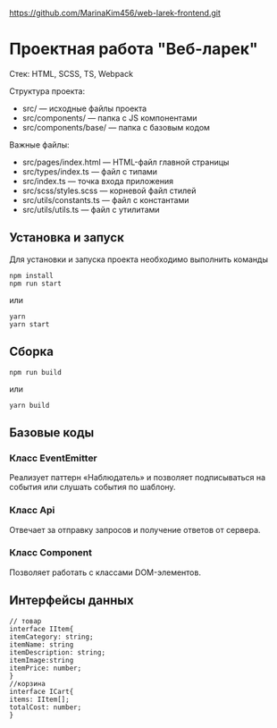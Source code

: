 https://github.com/MarinaKim456/web-larek-frontend.git
# Проектная работа "Веб-ларек"

Стек: HTML, SCSS, TS, Webpack

Структура проекта:
- src/ — исходные файлы проекта
- src/components/ — папка с JS компонентами
- src/components/base/ — папка с базовым кодом

Важные файлы:
- src/pages/index.html — HTML-файл главной страницы
- src/types/index.ts — файл с типами
- src/index.ts — точка входа приложения
- src/scss/styles.scss — корневой файл стилей
- src/utils/constants.ts — файл с константами
- src/utils/utils.ts — файл с утилитами

## Установка и запуск
Для установки и запуска проекта необходимо выполнить команды

```
npm install
npm run start
```

или

```
yarn
yarn start
```
## Сборка

```
npm run build
```

или

```
yarn build
```
## Базовые коды
### Класс EventEmitter
Реализует паттерн «Наблюдатель» и позволяет подписываться на события или слушать события по шаблону.

### Класс Api 
Отвечает за отправку запросов  и получение ответов от сервера.

### Класс Component
Позволяет работать с классами DOM-элементов.

## Интерфейсы данных
````
// товар
interface IItem{
itemCategory: string;
itemName: string
itemDescription: string;
itemImage:string
itemPrice: number;
}
//корзина
interface ICart{
items: IItem[];
totalCost: number;
}
````
